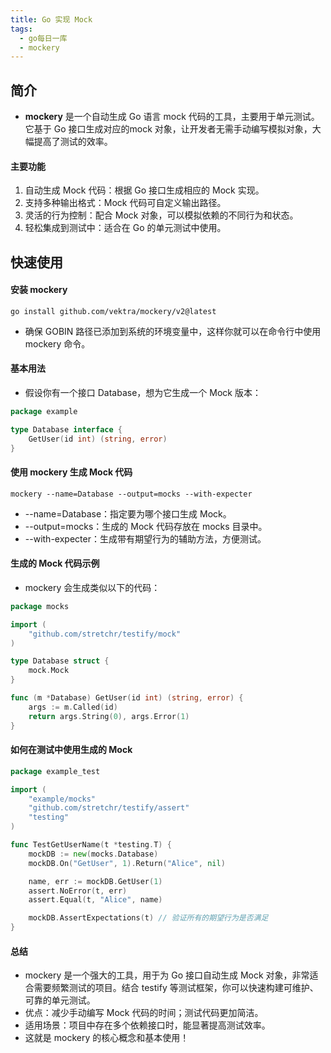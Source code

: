 ```yaml
---
title: Go 实现 Mock
tags:
  - go每日一库
  - mockery  
---
```


## 简介

- **mockery** 是一个自动生成 Go 语言 mock 代码的工具，主要用于单元测试。它基于 Go 接口生成对应的mock
  对象，让开发者无需手动编写模拟对象，大幅提高了测试的效率。

#### 主要功能

1. 自动生成 Mock 代码：根据 Go 接口生成相应的 Mock 实现。
2. 支持多种输出格式：Mock 代码可自定义输出路径。
3. 灵活的行为控制：配合 Mock 对象，可以模拟依赖的不同行为和状态。
4. 轻松集成到测试中：适合在 Go 的单元测试中使用。

## 快速使用

#### 安装 mockery

```shell
go install github.com/vektra/mockery/v2@latest
```

- 确保 GOBIN 路径已添加到系统的环境变量中，这样你就可以在命令行中使用 mockery 命令。

#### 基本用法

- 假设你有一个接口 Database，想为它生成一个 Mock 版本：

```go
package example

type Database interface {
	GetUser(id int) (string, error)
}

```

#### 使用 mockery 生成 Mock 代码

```shell
mockery --name=Database --output=mocks --with-expecter
```
* --name=Database：指定要为哪个接口生成 Mock。
* --output=mocks：生成的 Mock 代码存放在 mocks 目录中。
* --with-expecter：生成带有期望行为的辅助方法，方便测试。

#### 生成的 Mock 代码示例

- mockery 会生成类似以下的代码：

```go
package mocks

import (
	"github.com/stretchr/testify/mock"
)

type Database struct {
	mock.Mock
}

func (m *Database) GetUser(id int) (string, error) {
	args := m.Called(id)
	return args.String(0), args.Error(1)
}

```

#### 如何在测试中使用生成的 Mock

```go
package example_test

import (
	"example/mocks"
	"github.com/stretchr/testify/assert"
	"testing"
)

func TestGetUserName(t *testing.T) {
	mockDB := new(mocks.Database)
	mockDB.On("GetUser", 1).Return("Alice", nil)

	name, err := mockDB.GetUser(1)
	assert.NoError(t, err)
	assert.Equal(t, "Alice", name)

	mockDB.AssertExpectations(t) // 验证所有的期望行为是否满足
}

```

#### 总结

* mockery 是一个强大的工具，用于为 Go 接口自动生成 Mock 对象，非常适合需要频繁测试的项目。结合 testify
  等测试框架，你可以快速构建可维护、可靠的单元测试。
* 优点：减少手动编写 Mock 代码的时间；测试代码更加简洁。
* 适用场景：项目中存在多个依赖接口时，能显著提高测试效率。
* 这就是 mockery 的核心概念和基本使用！




































































































































